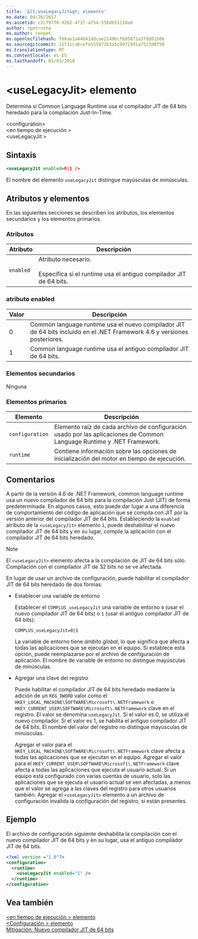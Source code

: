 ```yaml
---
title: '&lt;useLegacyJit&gt; elemento'
ms.date: 04/26/2017
ms.assetid: c2cf97f0-9262-4f1f-a754-5568b51110ad
author: rpetrusha
ms.author: ronpet
ms.openlocfilehash: fd0ae1a44b41ddcae2149bcf685871a37dd01b06
ms.sourcegitcommit: 11f11ca6cefe555972b3a5c99729d1a7523d8f50
ms.translationtype: MT
ms.contentlocale: es-ES
ms.lasthandoff: 05/03/2018
---
```

# <a name="ltuselegacyjitgt-element"></a>&lt;useLegacyJit&gt; elemento

Determina si Common Language Runtime usa el compilador JIT de 64 bits heredado para la compilación Just-In-Time.  
  
\<configuration>  
\<en tiempo de ejecución >  
\<useLegacyJit >
  
## <a name="syntax"></a>Sintaxis  
  
```xml
<useLegacyJit enabled=0|1 />
```

El nombre del elemento `useLegacyJit` distingue mayúsculas de minúsculas.
  
## <a name="attributes-and-elements"></a>Atributos y elementos

En las siguientes secciones se describen los atributos, los elementos secundarios y los elementos primarios.  
  
### <a name="attributes"></a>Atributos  
  
| Atributo | Descripción                                                                                   |  
| --------- | --------------------------------------------------------------------------------------------- |  
| `enabled` | Atributo necesario.<br><br>Especifica si el runtime usa el antiguo compilador JIT de 64 bits. |  
  
### <a name="enabled-attribute"></a>atributo enabled  
  
| Valor | Descripción                                                                                                         |  
| ----- | ------------------------------------------------------------------------------------------------------------------- |  
| 0     | Common language runtime usa el nuevo compilador JIT de 64 bits incluido en el .NET Framework 4.6 y versiones posteriores. |  
| 1     | Common language runtime usa el antiguo compilador JIT de 64 bits.                                                     |  
  
### <a name="child-elements"></a>Elementos secundarios

Ninguna
  
### <a name="parent-elements"></a>Elementos primarios  
  
| Elemento         | Descripción                                                                                                       |  
| --------------- | ----------------------------------------------------------------------------------------------------------------- |  
| `configuration` | Elemento raíz de cada archivo de configuración usado por las aplicaciones de Common Language Runtime y .NET Framework. |  
| `runtime`       | Contiene información sobre las opciones de inicialización del motor en tiempo de ejecución.                                                        |  
  
## <a name="remarks"></a>Comentarios  

A partir de la versión 4.6 de .NET Framework, common language runtime usa un nuevo compilador de 64 bits para la compilación Just (JIT) de forma predeterminada. En algunos casos, esto puede dar lugar a una diferencia de comportamiento del código de aplicación que se compila con JIT por la versión anterior del compilador JIT de 64 bits. Estableciendo la `enabled` atributo de la `<useLegacyJit>` elemento `1`, puede deshabilitar el nuevo compilador JIT de 64 bits y en su lugar, compile la aplicación con el compilador JIT de 64 bits heredado.  
  
> [!NOTE]
> El `<useLegacyJit>` elemento afecta a la compilación de JIT de 64 bits sólo. Compilación con el compilador JIT de 32 bits no se ve afectada.  
  
En lugar de usar un archivo de configuración, puede habilitar el compilador JIT de 64 bits heredado de dos formas:  
  
- Establecer una variable de entorno

  Establecer el `COMPLUS_useLegacyJit` una variable de entorno `0` (usar el nuevo compilador JIT de 64 bits) o `1` (usar el antiguo compilador JIT de 64 bits):
  
  ```  
  COMPLUS_useLegacyJit=0|1  
  ```  
  
  La variable de entorno tiene *ámbito global*, lo que significa que afecta a todas las aplicaciones que se ejecutan en el equipo. Si establece esta opción, puede reemplazarse por el archivo de configuración de aplicación. El nombre de variable de entorno no distingue mayúsculas de minúsculas.
  
- Agregar una clave del registro

  Puede habilitar el compilador JIT de 64 bits heredado mediante la adición de un `REG_DWORD` valor como el `HKEY_LOCAL_MACHINE\SOFTWARE\Microsoft\.NETFramework` o `HKEY_CURRENT_USER\SOFTWARE\Microsoft\.NETFramework` clave en el registro. El valor se denomina `useLegacyJit`. Si el valor es 0, se utiliza el nuevo compilador. Si el valor es 1, se habilita el antiguo compilador JIT de 64 bits. El nombre del valor del registro no distingue mayúsculas de minúsculas.
  
  Agregar el valor para el `HKEY_LOCAL_MACHINE\SOFTWARE\Microsoft\.NETFramework` clave afecta a todas las aplicaciones que se ejecutan en el equipo. Agregar el valor para el `HKEY_CURRENT_USER\SOFTWARE\Microsoft\.NETFramework` clave afecta a todas las aplicaciones que ejecuta el usuario actual. Si un equipo está configurado con varias cuentas de usuario, solo las aplicaciones que se ejecuta el usuario actual se ven afectadas, a menos que el valor se agrega a las claves del registro para otros usuarios también. Agregar el `<useLegacyJit>` elemento a un archivo de configuración invalida la configuración del registro, si están presentes.  
  
## <a name="example"></a>Ejemplo  

El archivo de configuración siguiente deshabilita la compilación con el nuevo compilador JIT de 64 bits y en su lugar, usa el antiguo compilador JIT de 64 bits.  
  
```xml  
<?xml version ="1.0"?>  
<configuration>  
  <runtime>  
    <useLegacyJit enabled="1" />  
  </runtime>  
</configuration>  
```  
  
## <a name="see-also"></a>Vea también

[\<en tiempo de ejecución > elemento](../../../../../docs/framework/configure-apps/file-schema/runtime/runtime-element.md)   
[\<Configuración > elemento](../../../../../docs/framework/configure-apps/file-schema/configuration-element.md)   
[Mitigación: Nuevo compilador JIT de 64 bits](../../../../../docs/framework/migration-guide/mitigation-new-64-bit-jit-compiler.md)
